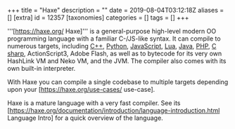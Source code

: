 +++
title = "Haxe"
description = ""
date = 2019-08-04T03:12:18Z
aliases = []
[extra]
id = 12357
[taxonomies]
categories = []
tags = []
+++



'''[https://haxe.org/ Haxe]''' is a general-purpose high-level modern OO programming language with a familiar C-/JS-like syntax. It can compile to numerous targets, including [C++](https://rosettacode.org/wiki/C++), [Python](https://rosettacode.org/wiki/Python), [JavaScript](https://rosettacode.org/wiki/JavaScript), [Lua](https://rosettacode.org/wiki/Lua), [Java](https://rosettacode.org/wiki/Java), [PHP](https://rosettacode.org/wiki/PHP), [C sharp](https://rosettacode.org/wiki/C_sharp), ActionScript3,  Adobe Flash, as well as to bytecode for its very own HashLink VM and Neko VM, and the JVM. The compiler also comes with its own built-in interpreter.

With Haxe you can compile a single codebase to multiple targets depending upon your [https://haxe.org/use-cases/ use-case].

Haxe is a mature language with a very fast compiler. See its [https://haxe.org/documentation/introduction/language-introduction.html Language Intro] for a quick overview of the language.
